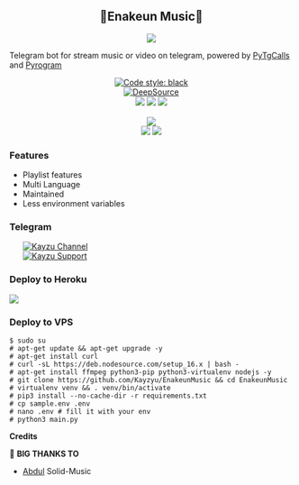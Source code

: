 <h2 align="center">🎵Enakeun Music🎵 </h2>
<p>
<p align="center">
  <img src="https://telegra.ph/file/f114fa1b8dac8f8869fb5.jpg">
</p>

Telegram bot for stream music or video on telegram, 
powered by <a href="https://github.com/pytgcalls/pytgcalls">PyTgCalls</a>
and <a href="https://github.com/pyrogram/pyrogram">Pyrogram</a>
</p>

<div align="center">
    <a href="https://github.com/psf/black"><img alt="Code style: black" src="https://img.shields.io/badge/code%20style-black-000000.svg"></a> <br /> 
    <a href="https://deepsource.io/gh/Kayzyu/EnakeunMusic/?ref=repository-badge"><img src="https://static.deepsource.io/deepsource-badge-light-mini.svg" alt="DeepSource"></a><br> 
    <a href="https://github.com/pyrogram/pyrogram"><img src="https://img.shields.io/badge/Pyrogram-1.2.9-blue?logo=github"></a>
    <a href="https://python.org"><img src="https://img.shields.io/badge/Python-3.9.7-blue?logo=python&logoColor=yellow"></a>
    <a href="https://github.com/pytgcalls/pytgcalls"><img src="https://img.shields.io/badge/PyTgCalls-0.8.1-blue?logo=github"></a> <br> <br>
    <a href="https://github.com/Kayzyu/EnakeunMusic"><img src="https://img.shields.io/github/repo-size/Kayzyu/EnakeunMusic?logo=github"></a> <br>
    <a href="https://github.com/Kayzyu/EnakeunMusic"><img src="https://img.shields.io/github/forks/Kayzyu/EnakeunMusic?logo=github"></a>
    <a href="https://github.com/Kayzyu/EnakeunMusic"><img src="https://img.shields.io/github/stars/Kayzyu/EnakeunMusic?logo=github"></a>
</div>

<h3>Features</h3> 
<ul>
    <li>Playlist features</li>
    <li>Multi Language</li>
    <li>Maintained</li>
    <li>Less environment variables</li>
</ul>

<h3>Telegram</h3>
<ul>
    <a href="https://t.me/kayzuchannel"><img alt="Kayzu Channel" src="https://img.shields.io/badge/Kayzu-Channel-blue.svg?logo=telegram"></a> <br/>
    <a href="https://t.me/KayzuSupport"><img alt="Kayzu Support" src="https://img.shields.io/badge/Kayzu-Support-blue.svg?logo=telegram"></a> <br/>
</ul>

<h3>Deploy to Heroku </h3>
<div>
    <a href="https://heroku.com/deploy?template=https://github.com/Kayzyu/EnakeunMusic.git"><img src="https://www.herokucdn.com/deploy/button.svg"></a>
</div>


### Deploy to VPS
```
$ sudo su
# apt-get update && apt-get upgrade -y
# apt-get install curl
# curl -sL https://deb.nodesource.com/setup_16.x | bash - 
# apt-get install ffmpeg python3-pip python3-virtualenv nodejs -y 
# git clone https://github.com/Kayzyu/EnakeunMusic && cd EnakeunMusic 
# virtualenv venv && . venv/bin/activate 
# pip3 install --no-cache-dir -r requirements.txt 
# cp sample.env .env 
# nano .env # fill it with your env 
# python3 main.py
```


**Credits**

🔰 **BIG THANKS TO**

*    [Abdul](https://github.com/DoellBarr/solidmusic)    Solid-Music

